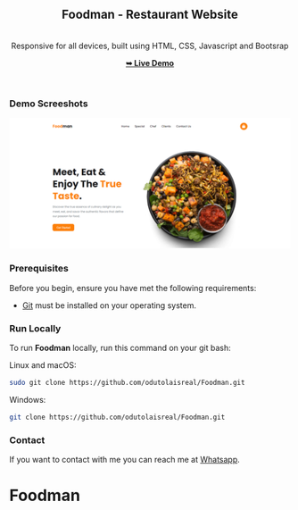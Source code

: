 <div align="center">
  
  <h2 align="center">Foodman - Restaurant Website</h2>

</br>Responsive for all devices, built using HTML, CSS, Javascript and Bootsrap

  <a href="https://foodie-burger-website.vercel.app/"><strong>➥ Live Demo</strong></a>

</div>

<br />

### Demo Screeshots

![Foodman Desktop Demo](./assets/readme-image/Screenshot%20(57).png "Desktop Demo")

### Prerequisites

Before you begin, ensure you have met the following requirements:

* [Git](https://git-scm.com/downloads "Download Git") must be installed on your operating system.

### Run Locally

To run **Foodman** locally, run this command on your git bash:

Linux and macOS:

```bash
sudo git clone https://github.com/odutolaisreal/Foodman.git
```

Windows:

```bash
git clone https://github.com/odutolaisreal/Foodman.git
```

### Contact

If you want to contact with me you can reach me at [Whatsapp](https://wa.me/+2347060529706).

# Foodman
